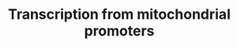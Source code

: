 ---
authors:
- ReactomeTeam
description: Thirteen of the ~80 different proteins present in the respiratory chain
  of human mitochondria are encoded by the mitochondrial genome (mtDNA). The circular
  mtDNA, which is present in 1000 to 10000 copies in the human cell, also encodes
  for 2 ribosomal RNAs, and 22 transfer RNAs. The double-stranded mitochondrial genome
  lacks introns and the longer non-coding region contains the control elements for
  transcription and replication of mtDNA  (Shadel and Clayton,  1997).   The two mtDNA
  strands are referred to as the heavy  (H-strand) and the light  (L-strand) due to
  their differing  G+T content.  In human cells, each strand contains one single promoter
  for transcriptional initiation, the light-strand promoter (LSP) or the heavy-strand
  promoter (HSP). Transcription from the mitochondrial promoters produce polycistronic
  precursor RNA encompassing all the genetic information encoded in each of the specific
  strands. The primary transcripts are processed to produce the individual tRNA and
  mRNA molecules (Clayton, 1991; Ojala et al., 1981). There is likely a second initiation
  site for heavy strand transcription, which produces RNAs spanning the rDNA region.
  The resulting transcript  including  the genes for the two mitochondrial rRNAs and
  ends at the boundary between the 16 S rRNA and the tRNALeu(UUR) genes (Montoya et
  al., 1982; Montoya et al.,1983; Christianson and Clayton 1986). The existence of
  such a separate transcription unit may explain why the steady-state levels of rRNAs
  are much higher than the steady state levels of mRNAs.  View original pathway at
  [http://www.reactome.org/PathwayBrowser/#DIAGRAM=75944 Reactome].
last-edited: 2021-01-25
organisms:
- Homo sapiens
redirect_from:
- /index.php/Pathway:WP4038
- /instance/WP4038
schema-jsonld:
- '@context': https://schema.org/
  '@id': https://wikipathways.github.io/pathways/WP4038.html
  '@type': Dataset
  creator:
    '@type': Organization
    name: WikiPathways
  description: Thirteen of the ~80 different proteins present in the respiratory chain
    of human mitochondria are encoded by the mitochondrial genome (mtDNA). The circular
    mtDNA, which is present in 1000 to 10000 copies in the human cell, also encodes
    for 2 ribosomal RNAs, and 22 transfer RNAs. The double-stranded mitochondrial
    genome lacks introns and the longer non-coding region contains the control elements
    for transcription and replication of mtDNA  (Shadel and Clayton,  1997).   The
    two mtDNA strands are referred to as the heavy  (H-strand) and the light  (L-strand)
    due to their differing  G+T content.  In human cells, each strand contains one
    single promoter for transcriptional initiation, the light-strand promoter (LSP)
    or the heavy-strand promoter (HSP). Transcription from the mitochondrial promoters
    produce polycistronic precursor RNA encompassing all the genetic information encoded
    in each of the specific strands. The primary transcripts are processed to produce
    the individual tRNA and mRNA molecules (Clayton, 1991; Ojala et al., 1981). There
    is likely a second initiation site for heavy strand transcription, which produces
    RNAs spanning the rDNA region. The resulting transcript  including  the genes
    for the two mitochondrial rRNAs and ends at the boundary between the 16 S rRNA
    and the tRNALeu(UUR) genes (Montoya et al., 1982; Montoya et al.,1983; Christianson
    and Clayton 1986). The existence of such a separate transcription unit may explain
    why the steady-state levels of rRNAs are much higher than the steady state levels
    of mRNAs.  View original pathway at [http://www.reactome.org/PathwayBrowser/#DIAGRAM=75944
    Reactome].
  keywords:
  - termination
  - POLRMT:TFB2M:TFAM:mitochondrial promoter complex
  - 'POLRMT '
  - promoter
  - mitochondrial DNA
  - mitochondrial
  - 'mitochondrial DNA promoter '
  - 'TFAM '
  - POLRMT:TFB2M complex
  - sequence
  - promoter complex
  - MTERF
  - 'MTERF '
  - TFAM:mitochondrial
  - 'mitochondrial transcription termination sequence '
  - transcription
  - 'TFB2M '
  - TFAM
  - mTERF:mitochondrial
  license: CC0
  name: Transcription from mitochondrial promoters
seo: CreativeWork
title: Transcription from mitochondrial promoters
wpid: WP4038
---